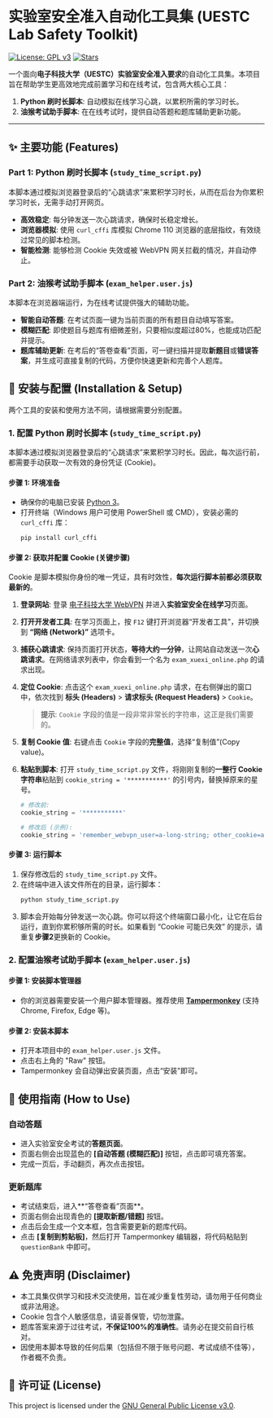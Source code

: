 # 实验室安全准入自动化工具集 (UESTC Lab Safety Toolkit)

[![License: GPL v3](https://img.shields.io/badge/License-GPLv3-blue.svg)](https://www.gnu.org/licenses/gpl-3.0)
[![Stars](https://img.shields.io/github/stars/jasonmumiao/UESTC-Lab-Safety-Toolkit?style=social)](https://github.com/jasonmumiao/UESTC-Lab-Safety-Toolkit/stargazers)

一个面向**电子科技大学（UESTC）实验室安全准入要求**的自动化工具集。本项目旨在帮助学生更高效地完成前置学习和在线考试，包含两大核心工具：

1.  **Python 刷时长脚本**: 自动模拟在线学习心跳，以累积所需的学习时长。
2.  **油猴考试助手脚本**: 在在线考试时，提供自动答题和题库辅助更新功能。

---

## ✨ 主要功能 (Features)

### Part 1: Python 刷时长脚本 (`study_time_script.py`)

本脚本通过模拟浏览器登录后的“心跳请求”来累积学习时长，从而在后台为你累积学习时长，无需手动打开网页。

-   **高效稳定**: 每分钟发送一次心跳请求，确保时长稳定增长。
-   **浏览器模拟**: 使用 `curl_cffi` 库模拟 Chrome 110 浏览器的底层指纹，有效绕过常见的脚本检测。
-   **智能检测**: 能够检测 Cookie 失效或被 WebVPN 网关拦截的情况，并自动停止。

### Part 2: 油猴考试助手脚本 (`exam_helper.user.js`)

本脚本在浏览器端运行，为在线考试提供强大的辅助功能。

-   **智能自动答题**: 在考试页面一键为当前页面的所有题目自动填写答案。
-   **模糊匹配**: 即使题目与题库有细微差别，只要相似度超过80%，也能成功匹配并提示。
-   **题库辅助更新**: 在考后的“答卷查看”页面，可一键扫描并提取**新题目**或**错误答案**，并生成可直接复制的代码，方便你快速更新和完善个人题库。

## 🚀 安装与配置 (Installation & Setup)

两个工具的安装和使用方法不同，请根据需要分别配置。

### 1. 配置 Python 刷时长脚本 (`study_time_script.py`)

本脚本通过模拟浏览器登录后的“心跳请求”来累积学习时长。因此，每次运行前，都需要手动获取一次有效的身份凭证 (Cookie)。

#### 步骤 1: 环境准备

-   确保你的电脑已安装 [Python 3](https://www.python.org/downloads/)。
-   打开终端（Windows 用户可使用 PowerShell 或 CMD），安装必需的 `curl_cffi` 库：
    ```bash
    pip install curl_cffi
    ```

#### 步骤 2: 获取并配置 Cookie (关键步骤)

Cookie 是脚本模拟你身份的唯一凭证，具有时效性，**每次运行脚本前都必须获取最新的**。

1.  **登录网站**: 登录 [电子科技大学 WebVPN](https://webvpn.uestc.edu.cn/) 并进入**实验室安全在线学习**页面。

2.  **打开开发者工具**: 在学习页面上，按 `F12` 键打开浏览器“开发者工具”，并切换到 **“网络 (Network)”** 选项卡。

3.  **捕获心跳请求**: 保持页面打开状态，**等待大约一分钟**，让网站自动发送一次**心跳请求**。在网络请求列表中，你会看到一个名为 `exam_xuexi_online.php` 的请求出现。

4.  **定位 Cookie**: 点击这个 `exam_xuexi_online.php` 请求，在右侧弹出的窗口中，依次找到 **标头 (Headers)** > **请求标头 (Request Headers)** > `Cookie`。

    > **提示**: `Cookie` 字段的值是一段非常非常长的字符串，这正是我们需要的。

5.  **复制 Cookie 值**: 右键点击 `Cookie` 字段的**完整值**，选择“复制值”(Copy value)。

6.  **粘贴到脚本**: 打开 `study_time_script.py` 文件，将刚刚复制的**一整行 Cookie 字符串**粘贴到 `cookie_string = '***********'` 的引号内，替换掉原来的星号。

    ```python
    # 修改前:
    cookie_string = '***********'

    # 修改后 (示例):
    cookie_string = 'remember_webvpn_user=a-long-string; other_cookie=another-long-string; ...'
    ```

#### 步骤 3: 运行脚本

1.  保存修改后的 `study_time_script.py` 文件。
2.  在终端中进入该文件所在的目录，运行脚本：
    ```bash
    python study_time_script.py
    ```
3.  脚本会开始每分钟发送一次心跳。你可以将这个终端窗口最小化，让它在后台运行，直到你累积够所需的时长。如果看到 “Cookie 可能已失效” 的提示，请重复**步骤2**更换新的 Cookie。

### 2. 配置油猴考试助手脚本 (`exam_helper.user.js`)

#### 步骤 1: 安装脚本管理器

-   你的浏览器需要安装一个用户脚本管理器。推荐使用 [**Tampermonkey**](https://www.tampermonkey.net/) (支持 Chrome, Firefox, Edge 等)。

#### 步骤 2: 安装本脚本

-   打开本项目中的 `exam_helper.user.js` 文件。
-   点击右上角的 "Raw" 按钮。
-   Tampermonkey 会自动弹出安装页面，点击“安装”即可。

## 📖 使用指南 (How to Use)

### 自动答题

-   进入实验室安全考试的**答题页面**。
-   页面右侧会出现蓝色的 **[自动答题 (模糊匹配)]** 按钮，点击即可填充答案。
-   完成一页后，手动翻页，再次点击按钮。

### 更新题库

-   考试结束后，进入**“答卷查看”页面**。
-   页面右侧会出现青色的 **[提取新题/错题]** 按钮。
-   点击后会生成一个文本框，包含需要更新的题库代码。
-   点击 **[复制到剪贴板]**，然后打开 Tampermonkey 编辑器，将代码粘贴到 `questionBank` 中即可。

## ⚠️ 免责声明 (Disclaimer)

-   本工具集仅供学习和技术交流使用，旨在减少重复性劳动，请勿用于任何商业或非法用途。
-   Cookie 包含个人敏感信息，请妥善保管，切勿泄露。
-   题库答案来源于过往考试，**不保证100%的准确性**。请务必在提交前自行核对。
-   因使用本脚本导致的任何后果（包括但不限于账号问题、考试成绩不佳等），作者概不负责。

## 📄 许可证 (License)

This project is licensed under the [GNU General Public License v3.0](https://www.gnu.org/licenses/gpl-3.0).
